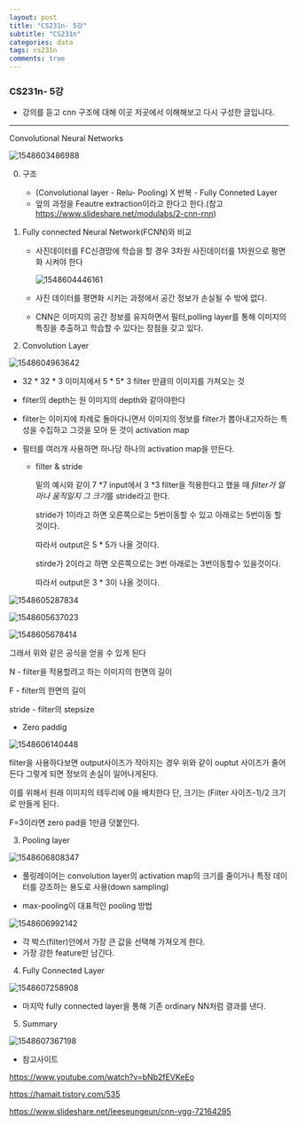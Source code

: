 ```yaml
---
layout: post
title: "CS231n- 5강"
subtitle: "CS231n"
categories: data
tags: cs231n
comments: true
---
```






### CS231n- 5강

- 강의를 듣고 cnn 구조에 대해 이곳 저곳에서 이해해보고 다시 구성한 글입니다.

  

-----

Convolutional Neural Networks

![1548603486988](C:\Users\Administrator\AppData\Local\Temp\1548603486988.png)

0. 구조

   - (Convolutional layer - Relu- Pooling) X 반복 - Fully Conneted Layer
   - 앞의 과정을 Feautre extraction이라고 한다고 한다.(참고 https://www.slideshare.net/modulabs/2-cnn-rnn)

1. Fully connected Neural Network(FCNN)와 비교

   - 사진데이터를 FC신경망에 학습을 할 경우 3차원 사진데이터를 1차원으로 평면화 시켜야 한다

     ![1548604446161](C:\Users\Administrator\Desktop\1548604446161.png)

   - 사진 데이터를 평면화 시키는 과정에서 공간 정보가 손실될 수 밖에 없다.

   - CNN은 이미지의 공간 정보를 유지하면서 필터,polling layer를 통해 이미지의 특징을 추출하고 학습할 수 있다는 장점을 갖고 있다.

2. Convolution Layer

![1548604963642](C:\Users\Administrator\Desktop\1548604963642.png)

- 32 * 32 * 3 이미지에서 5 * 5* 3 filter 만큼의 이미지를 가져오는 것

- filter의 depth는 원 이미지의 depth와 같아야한다

- filter는 이미지에 차례로 돌아다니면서 이미지의 정보를 filter가 뽑아내고자하는 특성을 수집하고 그것을 모아 둔 것이 activation map

- 필터를 여러개 사용하면 하나당 하나의 activation map을 만든다.

  - filter & stride

    밑의 예시와 같이 7 *7 input에서 3 *3 filter을 적용한다고 했을 때 *filter가 얼마나 움직일지 그 크기*를 stride라고 한다.

    stride가 1이라고 하면 오른쪽으로는 5번이동할 수 있고 아래로는 5번이동 할 것이다.

    따라서 output은 5 * 5가 나올 것이다.

    stirde가 2이라고 하면 오른쪽으로는 3번 아래로는 3번이동할수 있을것이다.

    따라서 output은 3 * 3이 나올 것이다.

![1548605287834](C:\Users\Administrator\Desktop\1548605287834.png)



![1548605637023](C:\Users\Administrator\Desktop\1548605637023.png)



![1548605678414](C:\Users\Administrator\Desktop\1548605678414.png)



그래서 위와 같은 공식을 얻을 수 있게 된다

N - filter을 적용할려고 하는 이미지의 한면의 길이

F - filter의 한면의 길이

stride - filter의 stepsize



- Zero paddig 

![1548606140448](C:\Users\Administrator\Desktop\1548606140448.png)

filter을 사용하다보면  output사이즈가 작아지는 경우 위와 같이 ouptut 사이즈가 줄어든다 그렇게 되면 정보의 손실이 일어나게된다. 

이를 위해서 원래 이미지의 테두리에 0을 배치한다 단, 크기는 (Filter 사이즈-1)/2 크기로 만들게 된다.

F=3이라면 zero pad을 1만큼 덧붙인다.



3. Pooling layer

![1548606808347](C:\Users\Administrator\Desktop\1548606808347.png)

- 풀링레이어는 convolution layer의 activation map의 크기를 줄이거나 특정 데이터를 강조하는 용도로 사용(down sampling)

- max-pooling이 대표적인 pooling 방법

![1548606992142](C:\Users\Administrator\Desktop\1548606992142.png)



- 각 박스(filter)안에서 가장 큰 값을 선택해 가져오게 한다.
- 가장 강한 feature만 남긴다.



4. Fully Connected Layer

![1548607258908](C:\Users\Administrator\Desktop\1548607258908.png)

- 마지막 fully connected layer을 통해 기존 ordinary NN처럼 결과를 낸다.



5. Summary 

![1548607367198](C:\Users\Administrator\Desktop\1548607367198.png)



- 참고사이트

https://www.youtube.com/watch?v=bNb2fEVKeEo

https://hamait.tistory.com/535

https://www.slideshare.net/leeseungeun/cnn-vgg-72164295